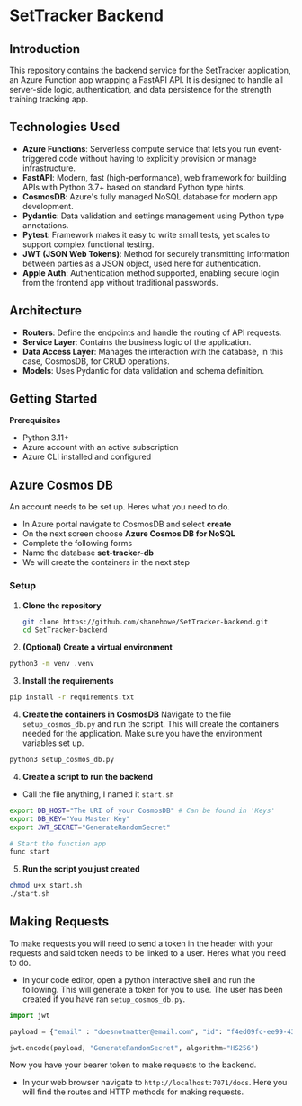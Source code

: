 # SetTracker Backend

## Introduction
This repository contains the backend service for the SetTracker application, an Azure Function app wrapping a FastAPI API. It is designed to handle all server-side logic, authentication, and data persistence for the strength training tracking app.

## Technologies Used
- **Azure Functions**: Serverless compute service that lets you run event-triggered code without having to explicitly provision or manage infrastructure.
- **FastAPI**: Modern, fast (high-performance), web framework for building APIs with Python 3.7+ based on standard Python type hints.
- **CosmosDB**: Azure's fully managed NoSQL database for modern app development.
- **Pydantic**: Data validation and settings management using Python type annotations.
- **Pytest**: Framework makes it easy to write small tests, yet scales to support complex functional testing.
- **JWT (JSON Web Tokens)**: Method for securely transmitting information between parties as a JSON object, used here for authentication.
- **Apple Auth**: Authentication method supported, enabling secure login from the frontend app without traditional passwords.

## Architecture
- **Routers**: Define the endpoints and handle the routing of API requests.
- **Service Layer**: Contains the business logic of the application.
- **Data Access Layer**: Manages the interaction with the database, in this case, CosmosDB, for CRUD operations.
- **Models**: Uses Pydantic for data validation and schema definition.

## Getting Started

**Prerequisites**
- Python 3.11+
- Azure account with an active subscription
- Azure CLI installed and configured

## Azure Cosmos DB
An account needs to be set up. Heres what you need to do.
- In Azure portal navigate to CosmosDB and select **create**
- On the next screen choose **Azure Cosmos DB for NoSQL**
- Complete the following forms
- Name the database **set-tracker-db**
- We will create the containers in the next step

### Setup
1. **Clone the repository**
   ```bash
   git clone https://github.com/shanehowe/SetTracker-backend.git
   cd SetTracker-backend
2. **(Optional) Create a virtual environment**
```bash
python3 -m venv .venv
```
3. **Install the requirements**
```bash
pip install -r requirements.txt
```
4. **Create the containers in CosmosDB** Navigate to the file ```setup_cosmos_db.py``` and run the script. This will create the containers needed for the application. Make sure you have the environment variables set up.
```bash
python3 setup_cosmos_db.py
```
4. **Create a script to run the backend**
- Call the file anything, I named it ```start.sh```
```bash
export DB_HOST="The URI of your CosmosDB" # Can be found in 'Keys'
export DB_KEY="You Master Key"
export JWT_SECRET="GenerateRandomSecret"

# Start the function app
func start
```
5. **Run the script you just created**
```bash
chmod u+x start.sh
./start.sh
```

## Making Requests
To make requests you will need to send a token in the header with your requests and said token needs to be linked to a user. Heres what you need to do.

- In your code editor, open a python interactive shell and run the following. This will generate a token for you to use. The user has been created if you have ran ```setup_cosmos_db.py```.

```python
import jwt 

payload = {"email" : "doesnotmatter@email.com", "id": "f4ed09fc-ee99-43e0-8b19-123424f988ac"}

jwt.encode(payload, "GenerateRandomSecret", algorithm="HS256")
```
Now you have your bearer token to make requests to the backend.

- In your web browser navigate to ```http://localhost:7071/docs```. Here you will find the routes and HTTP methods for making requests.

